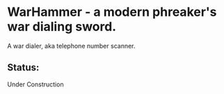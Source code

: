 # WarHammer - a modern phreaker's war dialing sword.
A war dialer, aka telephone number scanner.

<h2>Status:</h2>
Under Construction
